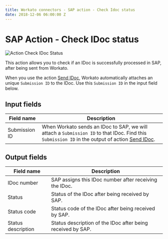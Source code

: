 ```yaml
---
title: Workato connectors - SAP action - Check Idoc status
date: 2018-12-06 06:00:00 Z
---
```


# SAP Action - Check IDoc status
![Action Check IDoc Status](~@img/connectors/sap/action-check-idoc.png)

This action allows you to check if an IDoc is successfully processed in SAP, after being sent from Workato.

When you use the action [Send IDoc](/connectors/sap/action-send-idoc.md), Workato automatically attaches an unique `Submission ID` to the IDoc. Use this `Submission ID` in the input field below.

## Input fields
| Field name | Description |
|---|---|
| Submission ID | When Workato sends an IDoc to SAP, we will attach a `Submission ID` to that IDoc. Find this `Submission ID` in the output of action [Send IDoc](/connectors/sap/action-send-idoc.md). |

## Output fields
| Field name | Description |
|---|---|
| IDoc number | SAP assigns this IDoc number after receiving the IDoc. |
| Status | Status of the IDoc after being received by SAP. |
| Status code | Status code of the IDoc after being received by SAP. |
| Status description | Status description of the IDoc after being received by SAP. |
